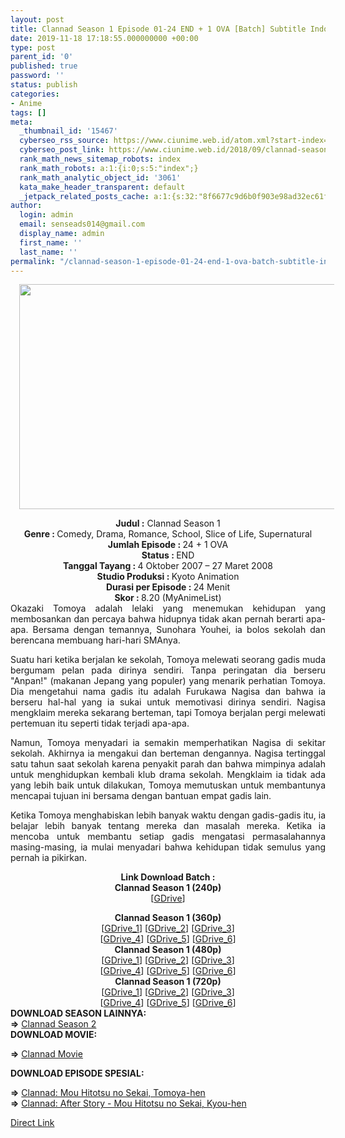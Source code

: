 ```yaml
---
layout: post
title: Clannad Season 1 Episode 01-24 END + 1 OVA [Batch] Subtitle Indonesia
date: 2019-11-18 17:18:55.000000000 +00:00
type: post
parent_id: '0'
published: true
password: ''
status: publish
categories:
- Anime
tags: []
meta:
  _thumbnail_id: '15467'
  cyberseo_rss_source: https://www.ciunime.web.id/atom.xml?start-index=3151&max-results=150
  cyberseo_post_link: https://www.ciunime.web.id/2018/09/clannad-season-1-episode-01-24-end-1.html
  rank_math_news_sitemap_robots: index
  rank_math_robots: a:1:{i:0;s:5:"index";}
  rank_math_analytic_object_id: '3061'
  kata_make_header_transparent: default
  _jetpack_related_posts_cache: a:1:{s:32:"8f6677c9d6b0f903e98ad32ec61f8deb";a:2:{s:7:"expires";i:1663065551;s:7:"payload";a:0:{}}}
author:
  login: admin
  email: senseads014@gmail.com
  display_name: admin
  first_name: ''
  last_name: ''
permalink: "/clannad-season-1-episode-01-24-end-1-ova-batch-subtitle-indonesia/"
---
```

<div class="separator" style="clear: both; text-align: center;"><a href="https://3.bp.blogspot.com/-Nho0Go4EMRc/XAd6-1YkBUI/AAAAAAAADT4/vgtEl9C47Hwh-I1NuOB4ij8X2nrqGKfNgCLcBGAs/s1600/Clannad%2BSeason%2B1%2B-%2BCiunime%2B%25282%2529.png" imageanchor="1" style="margin-left: 1em; margin-right: 1em;"><img border="0" data-original-height="720" data-original-width="1280" height="360" src="{{ site.baseurl }}/assets/2019/11/Clannad%2BSeason%2B1%2B-%2BCiunime%2B%25282%2529.png" width="640" /></a></div>
<p>
<div style="text-align: center;"><b>Judul :</b>&nbsp;Clannad Season 1</div>
<div style="text-align: center;"><b><b>Genre :&nbsp;</b></b>Comedy, Drama, Romance, School, Slice of Life, Supernatural</div>
<div style="text-align: center;"><b>Jumlah Episode :&nbsp;</b>24 + 1 OVA<br /><b>Status :&nbsp;</b>END<br /><b>Tanggal Tayang :&nbsp;</b><span class="nowrap">4 Oktober 2007&nbsp;</span>– 27 Maret<span class="nowrap">&nbsp;2008</span><br /><b>Studio Produksi :&nbsp;</b>Kyoto Animation<br /><b>Durasi per Episode :&nbsp;</b>24 Menit</div>
<div style="text-align: center;"><b>Skor :&nbsp;</b>8.20 (MyAnimeList)</div>
<div style="text-align: justify;"></div>
<div style="text-align: justify;">Okazaki Tomoya adalah lelaki yang menemukan kehidupan yang membosankan dan percaya bahwa hidupnya tidak akan pernah berarti apa-apa. Bersama dengan temannya, Sunohara Youhei, ia bolos sekolah dan berencana membuang hari-hari SMAnya.</p>
<p>Suatu hari ketika berjalan ke sekolah, Tomoya melewati seorang gadis muda bergumam pelan pada dirinya sendiri. Tanpa peringatan dia berseru "Anpan!" (makanan Jepang yang populer) yang menarik perhatian Tomoya. Dia mengetahui nama gadis itu adalah Furukawa Nagisa dan bahwa ia berseru hal-hal yang ia sukai untuk memotivasi dirinya sendiri. Nagisa mengklaim mereka sekarang berteman, tapi Tomoya berjalan pergi melewati pertemuan itu seperti tidak terjadi apa-apa.</p>
<p>Namun, Tomoya menyadari ia semakin memperhatikan Nagisa di sekitar sekolah. Akhirnya ia mengakui dan berteman dengannya. Nagisa tertinggal satu tahun saat sekolah karena penyakit parah dan bahwa mimpinya adalah untuk menghidupkan kembali klub drama sekolah. Mengklaim ia tidak ada yang lebih baik untuk dilakukan, Tomoya memutuskan untuk membantunya mencapai tujuan ini bersama dengan bantuan empat gadis lain.</p>
<p>Ketika Tomoya menghabiskan lebih banyak waktu dengan gadis-gadis itu, ia belajar lebih banyak tentang mereka dan masalah mereka. Ketika ia mencoba untuk membantu setiap gadis mengatasi permasalahannya masing-masing, ia mulai menyadari bahwa kehidupan tidak semulus yang pernah ia pikirkan.</p></div>
<div style="text-align: justify;">
<div style="text-align: center;"><b>Link Download Batch :</b></div>
<div style="text-align: center;">
<div style="text-align: center;">
<div style="text-align: center;"><b>Clannad Season 1 (240p)</b></div>
<div style="text-align: center;">[<a href="https://drive.google.com/uc?export=download&amp;id=1LZk-spZOQIlPcHb-jtl_et8uysrsdtD0" target="_blank" rel="noopener">GDrive</a>]</p>
</div>
<div style="text-align: center;"><b>Clannad Season 1 (360p)</b></div>
<div style="text-align: center;">[<a href="https://drive.google.com/uc?export=download&amp;id=1HqCZxyOPWgrTMJZmc6rHWMkzoTfHrdaL" target="_blank" rel="noopener">GDrive_1</a>] [<a href="https://drive.google.com/uc?id=1Yt8yi9K08ASGMUssYpDWmut8Fpz6jvQ0" target="_blank" rel="noopener">GDrive_2</a>] [<a href="https://drive.google.com/uc?export=download&amp;id=1QxBxOA67o_VSzExDCLR2u4V_NCugDkiU" target="_blank" rel="noopener">GDrive_3</a>]<br />[<a href="https://drive.google.com/uc?export=download&amp;id=10utx3voJx9iWWTdJyoA55xT7JVn7tz7B" target="_blank" rel="noopener">GDrive_4</a>] [<a href="https://drive.google.com/uc?export=download&amp;id=1g7b0TZpIAOR591IzalusjCFoucF6nD_J" target="_blank" rel="noopener">GDrive_5</a>] [<a href="https://drive.google.com/uc?export=download&amp;id=1R9gaZcj8leXxPjrqYPQPu6oUJd0-rAml" target="_blank" rel="noopener">GDrive_6</a>]</div>
<div style="text-align: center;"></div>
<div style="text-align: center;"><b>Clannad Season 1 (480p)</b><br />[<a href="https://drive.google.com/uc?id=1CYrqF8Y67u7zrGqrT4pUoozFJbquzNcl" target="_blank" rel="noopener">GDrive_1</a>] [<a href="https://drive.google.com/uc?id=12qBOPZLrVwVq0twlrCwNJ1u4KZ0QIvmI" target="_blank" rel="noopener">GDrive_2</a>] [<a href="https://drive.google.com/uc?export=download&amp;id=1EESFSJQ5KNBv0PoS1dHRcs-muj1ZJ4c-" target="_blank" rel="noopener">GDrive_3</a>]<br />[<a href="https://drive.google.com/uc?export=download&amp;id=0B2LSXSxHAUYEbklJeXk1M0NYX1E" target="_blank" rel="noopener">GDrive_4</a>] [<a href="https://drive.google.com/uc?export=download&amp;id=1xLRovwGDwH1bs_gPh97Q4RDlYlRkNDhY" target="_blank" rel="noopener">GDrive_5</a>] [<a href="https://drive.google.com/uc?export=download&amp;id=1y1MaylnHlZoJ6pqZSyEYY2CofglDRuaD" target="_blank" rel="noopener">GDrive_6</a>]</div>
<div style="text-align: center;"><b>Clannad Season 1 (720p)</b><br />[<a href="https://drive.google.com/uc?id=1gSjBVPS8cVasbB3pOJKdkNPU_Jv0CqJa" target="_blank" rel="noopener">GDrive_1</a>] [<a href="https://drive.google.com/uc?id=1e3QbiODLV4eJX_FzpmcnXDo-t37owS4W" target="_blank" rel="noopener">GDrive_2</a>] [<a href="https://drive.google.com/uc?export=download&amp;id=1kBnfWEWNOzk1adArDoaIdiIgd0JvQHXv" target="_blank" rel="noopener">GDrive_3</a>]<br />[<a href="https://drive.google.com/uc?export=download&amp;id=0B9XJZnLPrt_hVHg5NUpLX041Q2M" target="_blank" rel="noopener">GDrive_4</a>] [<a href="https://drive.google.com/uc?export=download&amp;id=1HHzVwLzi_1OhTmZSXqoaUX8DITgpPWON" target="_blank" rel="noopener">GDrive_5</a>] [<a href="https://drive.google.com/uc?export=download&amp;id=19VgP0vOO3gqV5VhfDFn-AOa-f62Zbg_F" target="_blank" rel="noopener">GDrive_6</a>]</div>
</div>
<div style="text-align: center;">
<div style="text-align: center;">
<div style="text-align: justify;">
</div>
<div style="text-align: justify;"><b>DOWNLOAD SEASON LAINNYA:</b></div>
<div style="text-align: justify;"></div>
<div style="text-align: justify;"><b>=&gt;</b> <a href="https://www.ciunime.web.id/2018/09/clannad-season-2-episode-01-24-end-1.html" target="_blank" rel="noopener">Clannad Season 2</a></div>
<div style="text-align: justify;"><b>DOWNLOAD MOVIE:</b></p>
<p><b>=&gt;</b>&nbsp;<a href="https://www.ciunime.web.id/2019/08/clannad-movie-subtitle-indonesia.html" target="_blank" rel="noopener">Clannad Movie</a></p>
<p><b>DOWNLOAD EPISODE SPESIAL:</b></p>
<p><b>=&gt;</b>&nbsp;<a href="https://www.ciunime.web.id/2019/04/clannad-mou-hitotsu-no-sekai-tomoya-hen.html" target="_blank" rel="noopener">Clannad: Mou Hitotsu no Sekai, Tomoya-hen</a><br /><b>=&gt;</b>&nbsp;<a href="https://www.ciunime.web.id/2019/04/clannad-after-story-mou-hitotsu-no.html" target="_blank" rel="noopener">Clannad: After Story - Mou Hitotsu no Sekai, Kyou-hen</a></p>
</div>
</div>
</div>
</div>
</div>
<link rel="stylesheet" href="https://cdnjs.cloudflare.com/ajax/libs/font-awesome/4.7.0/css/font-awesome.min.css" />
<div class="divbtn"> <a href="https://handymansurrender.com/fihup8buzv?key=94550f7ce39444073321dde3b8782f97" class="btn"><i class="fa fa-download"></i> Direct Link</a> </div>
